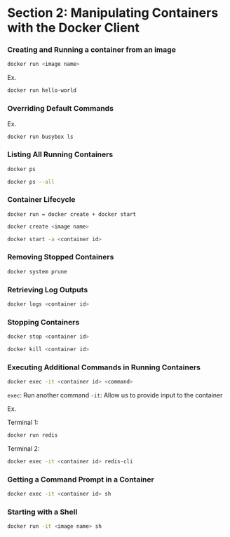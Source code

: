 # Section 2: Manipulating Containers with the Docker Client

### Creating and Running a container from an image

```bash
docker run <image name>
```

Ex.

```bash
docker run hello-world
```

### Overriding Default Commands

Ex.

```bash
docker run busybox ls
```

### Listing All Running Containers

```bash
docker ps

docker ps --all
```

### Container Lifecycle

`docker run = docker create + docker start`

```bash
docker create <image name>

docker start -a <container id>
```

### Removing Stopped Containers

```bash
docker system prune
```

### Retrieving Log Outputs

```bash
docker logs <container id>
```

### Stopping Containers

```bash
docker stop <container id>
```

```bash
docker kill <container id>
```

### Executing Additional Commands in Running Containers

```bash
docker exec -it <container id> <command>
```

`exec`: Run another command
`-it`: Allow us to provide input to the container

Ex.

Terminal 1:

```bash
docker run redis
```

Terminal 2:

```bash
docker exec -it <container id> redis-cli
```

### Getting a Command Prompt in a Container

```bash
docker exec -it <container id> sh
```

### Starting with a Shell

```bash
docker run -it <image name> sh
```
